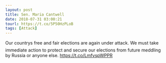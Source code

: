 ```yaml
---
layout: post
title: Sen. Maria Cantwell
date: 2018-07-31 03:00:21
tourl: https://t.co/5P50HzPLoB
tags: [Attack]
---
```

Our countrys free and fair elections are again under attack. We must take immediate action to protect and secure our elections from future meddling by Russia or anyone else. https://t.co/LmfvspWPPR